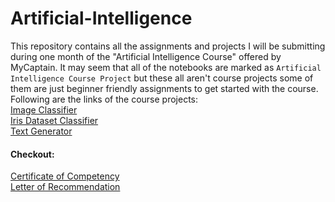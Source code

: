 # Artificial-Intelligence
This repository contains all the assignments and projects I will be submitting during one month of the "Artificial Intelligence Course" offered by MyCaptain.
It may seem that all of the notebooks are marked as `Artificial Intelligence Course Project` but these all aren't course projects some of them are just beginner friendly assignments to get started with the course.
<br>Following are the links of the course projects:<br>
[Image Classifier](https://github.com/prasadposture/Artificial-Intelligence/blob/main/05.%20AI%20Course%20Project%206.ipynb)<br>
[Iris Dataset Classifier](https://github.com/prasadposture/Artificial-Intelligence/blob/main/06.%20AI%20Course%20Project%207.ipynb)<br>
[Text Generator](https://github.com/prasadposture/Artificial-Intelligence/blob/main/07.%20AI%20Course%20Project%208.ipynb)<br>

#### Checkout:
[Certificate of Competency](https://drive.google.com/file/d/1oe2VOHz4Jp9FrKoiiKCtJPQqB9U8uOWm/view?usp=share_link)<br>
[Letter of Recommendation](https://drive.google.com/file/d/16Vh-sHp0qjOSt16iNBOCW5by6KlUsJ1K/view?usp=share_link)<br>
